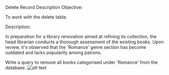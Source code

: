 Delete Record
Description
Objective:

To work with the delete table.

Description:

In preparation for a library renovation aimed at refining its collection, the head librarian conducts a thorough assessment of the existing books. Upon review, it's observed that the 'Romance' genre section has become outdated and lacks popularity among patrons.

Write a query to remove all books categorised under 'Romance' from the database.
![alt text](image.png)